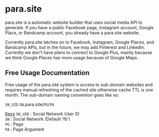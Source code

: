 # para.site
para.site is a automatic website builder that uses social media API to generate. If you have a public Facebook page, Instagram account, Google Place, or Bandcamp account, you already have a para.site website.

Currently para.site latches on to Facebook, Instagram, Google Places, and Bandcamp APIs, but in the future, we may add Pinterest and LinkedIn. Currently we don't have plans to connect to Google Plus, mainly because we think Google Places has more usage because of Google Maps.

## Free Usage Documentation
Free usage of the para.site system is access to sub-domain websites and requires manual refreshing of the cached site otherwise cache TTL is one month. The sub-domain naming convention goes like so:

`SN_UID`.`SN`.para.site/`PG`/`PA`

<u>Keys</u>
`SN_UID` : Social Network User ID  
`SN` : Social Network (Default 'fb')  
`PG` : Page  
`PA` : Page Argument

